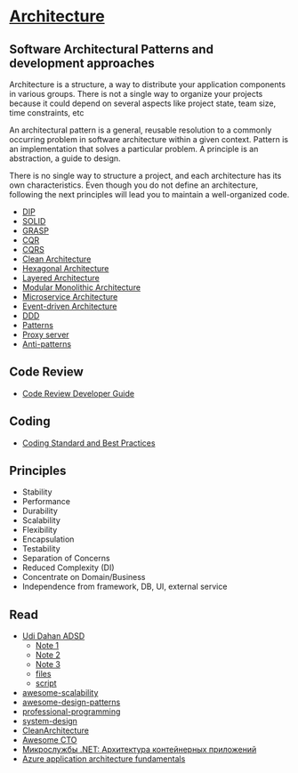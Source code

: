 # [Architecture](README.md)

## Software Architectural Patterns and development approaches

Architecture is a structure, a way to distribute your application components in various groups. There is not a single way to organize your projects because it could depend on several aspects like project state, team size, time constraints, etc

An architectural pattern is a general, reusable resolution to a commonly occurring problem in software architecture within a given context.
Pattern is an implementation that solves a particular problem. A principle is an abstraction, a guide to design.

There is no single way to structure a project, and each architecture has its own characteristics. 
Even though you do not define an architecture, following the next principles will lead you to maintain a well-organized code.

* [DIP](dip.md)
* [SOLID](solid.md)
* [GRASP](grasp.md)
* [CQR](cqs.md)
* [CQRS](cqrs.md)
* [Clean Architecture](clean_architecture.md)
* [Hexagonal Architecture](hexagonal_architecture.md)
* [Layered Architecture](layered_architecture.md)
* [Modular Monolithic Architecture](modular_monolithic_architecture.md)
* [Microservice Architecture](microservice_architecture.md)
* [Event-driven Architecture](event_driven_architecture.md)
* [DDD](ddd.md)
* [Patterns](https://github.com/kamranahmedse/design-patterns-for-humans)
* [Proxy server](proxy_server.md)
* [Anti-patterns](anti_patterns.md)

## Code Review
* [Code Review Developer Guide](code_review.md)

## Coding
* [Coding Standard and Best Practices](code_standarts.md)
  
## Principles
* Stability
* Performance
* Durability
* Scalability
* Flexibility
* Encapsulation
* Testability
* Separation of Concerns
* Reduced Complexity (DI)
* Concentrate on Domain/Business
* Independence from framework, DB, UI, external service

## Read 
* [Udi Dahan ADSD](https://coursehunter.net/course/prodvinutaya-arhitektura-raspredelennyh-sistem?lesson=1)
  * [Note 1](https://www.michalbialecki.com/2020/06/23/what-i-learned-from-2500-udi-dahan-course/)
  * [Note 2](https://hackmd.io/@pierodibello/Advanced-Distributed-System-Design)
  * [Note 3](https://gist.github.com/craigtp/05a82b51557adc278acd71b5a2b88905)
  * [files](https://disk.yandex.ru/d/ADu9XGpvTCzOCA)
  * [script](docs/adsd.sh)
* [awesome-scalability](https://github.com/binhnguyennus/awesome-scalability)
* [awesome-design-patterns](https://github.com/DovAmir/awesome-design-patterns)
* [professional-programming](https://github.com/charlax/professional-programming)
* [system-design](https://github.com/karanpratapsingh/system-design)
* [CleanArchitecture](https://github.com/ardalis/CleanArchitecture)
* [Awesome CTO](https://github.com/kuchin/awesome-cto)
* [Микрослужбы .NET: Архитектура контейнерных приложений](https://learn.microsoft.com/ru-ru/dotnet/architecture/microservices/)
* [Azure application architecture fundamentals](https://learn.microsoft.com/en-us/azure/architecture/guide/)
